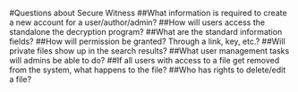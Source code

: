 #Questions about Secure Witness
##What information is required to create a new account for a user/author/admin?
##How will users access the standalone the decryption program?
##What are the standard information fields?
##How will permission be granted? Through a link, key, etc.?
##Will private files show up in the search results?
##What user management tasks will admins be able to do?
##If all users with access to a file get removed from the system, what happens to the file?
##Who has rights to delete/edit a file?
